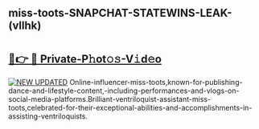 ## miss-toots-SNAPCHAT-STATEWINS-LEAK-(vllhk)


# <h2><a href="https://mediaupload.pro?-20M">🔗👉 🔴 Private-P𝚑ot𝚘𝚜-V𝚒d𝚎o</a></h2>

[![NEW UPDATED](https://i.imgur.com/0qMVB7G.gif)](https://mediaupload.pro?-20M)
Online-influencer-miss-toots,known-for-publishing-dance-and-lifestyle-content,-including-performances-and-vlogs-on-social-media-platforms.Brilliant-ventriloquist-assistant-miss-toots,celebrated-for-their-exceptional-abilities-and-accomplishments-in-assisting-ventriloquists.  